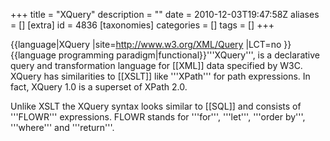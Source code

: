 +++
title = "XQuery"
description = ""
date = 2010-12-03T19:47:58Z
aliases = []
[extra]
id = 4836
[taxonomies]
categories = []
tags = []
+++

{{language|XQuery
|site=http://www.w3.org/XML/Query
|LCT=no
}}{{language programming paradigm|functional}}'''XQuery''', is a declarative query and transformation language for [[XML]] data specified by W3C. XQuery has similarities to [[XSLT]] like '''XPath''' for path expressions. In fact, XQuery 1.0 is a superset of XPath 2.0.

Unlike XSLT the XQuery syntax looks similar to [[SQL]] and consists of '''FLOWR''' expressions. FLOWR stands for '''for''', '''let''', '''order by''', '''where''' and '''return'''.
